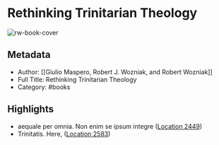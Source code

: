 # Rethinking Trinitarian Theology

![rw-book-cover](https://m.media-amazon.com/images/I/51qRmtUnBFL._SY160.jpg)

## Metadata
- Author: [[Giulio Maspero, Robert J. Wozniak, and Robert Wozniak]]
- Full Title: Rethinking Trinitarian Theology
- Category: #books

## Highlights
- aequale per omnia. Non enim se ipsum integre ([Location 2449](https://readwise.io/to_kindle?action=open&asin=B007VNBFAS&location=2449))
- Trinitatis. Here, ([Location 2583](https://readwise.io/to_kindle?action=open&asin=B007VNBFAS&location=2583))
